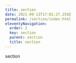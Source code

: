 ```yaml
---
title: section
date: 2021-09-13T17:01:27.259Z
permalink: /section/index.html
eleventyNavigation:
  order: 2
  key: section
  parent: section
  title: section
---
```

section